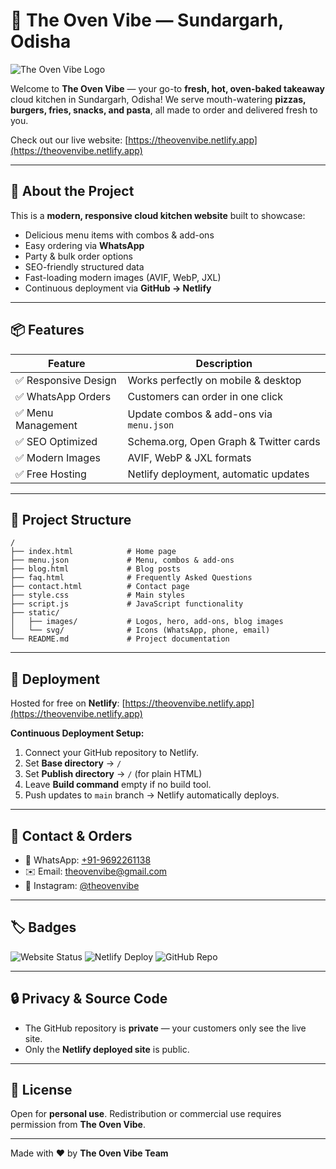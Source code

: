 # 🍕 The Oven Vibe — Sundargarh, Odisha

![The Oven Vibe Logo](https://theovenvibe.netlify.app/static/images/brand_images/The_Oven_Vibe_logo.webp)

Welcome to **The Oven Vibe** — your go-to **fresh, hot, oven-baked takeaway** cloud kitchen in Sundargarh, Odisha! We serve mouth-watering **pizzas, burgers, fries, snacks, and pasta**, all made to order and delivered fresh to you.

Check out our live website: [https://theovenvibe.netlify.app](https://theovenvibe.netlify.app)

---

## 🌟 About the Project

This is a **modern, responsive cloud kitchen website** built to showcase:

- Delicious menu items with combos & add-ons
- Easy ordering via **WhatsApp**
- Party & bulk order options
- SEO-friendly structured data
- Fast-loading modern images (AVIF, WebP, JXL)
- Continuous deployment via **GitHub → Netlify**

---

## 📦 Features

| Feature              | Description                             |
| -------------------- | --------------------------------------- |
| ✅ Responsive Design | Works perfectly on mobile & desktop     |
| ✅ WhatsApp Orders   | Customers can order in one click        |
| ✅ Menu Management   | Update combos & add-ons via `menu.json` |
| ✅ SEO Optimized     | Schema.org, Open Graph & Twitter cards  |
| ✅ Modern Images     | AVIF, WebP & JXL formats                |
| ✅ Free Hosting      | Netlify deployment, automatic updates   |

---

## 📂 Project Structure

```text
/
├── index.html            # Home page
├── menu.json             # Menu, combos & add-ons
├── blog.html             # Blog posts
├── faq.html              # Frequently Asked Questions
├── contact.html          # Contact page
├── style.css             # Main styles
├── script.js             # JavaScript functionality
├── static/
│   ├── images/           # Logos, hero, add-ons, blog images
│   └── svg/              # Icons (WhatsApp, phone, email)
└── README.md             # Project documentation
```

---

## 🚀 Deployment

Hosted for free on **Netlify**: [https://theovenvibe.netlify.app](https://theovenvibe.netlify.app)

**Continuous Deployment Setup:**

1. Connect your GitHub repository to Netlify.
2. Set **Base directory** → `/`
3. Set **Publish directory** → `/` (for plain HTML)
4. Leave **Build command** empty if no build tool.
5. Push updates to `main` branch → Netlify automatically deploys.

---

## 💌 Contact & Orders

- 📱 WhatsApp: [+91-9692261138](https://wa.me/9192261138)
- ✉️ Email: theovenvibe@gmail.com
- 📸 Instagram: [@theovenvibe](https://instagram.com/theovenvibe)

---

## 🏷️ Badges

![Website Status](https://img.shields.io/badge/Website-Live-brightgreen)
![Netlify Deploy](https://img.shields.io/badge/Netlify-Deployed-blue)
![GitHub Repo](https://img.shields.io/badge/GitHub-Private-orange)

---

## 🔒 Privacy & Source Code

- The GitHub repository is **private** — your customers only see the live site.
- Only the **Netlify deployed site** is public.

---

## 🎉 License

Open for **personal use**. Redistribution or commercial use requires permission from **The Oven Vibe**.

---

Made with ❤️ by **The Oven Vibe Team**
